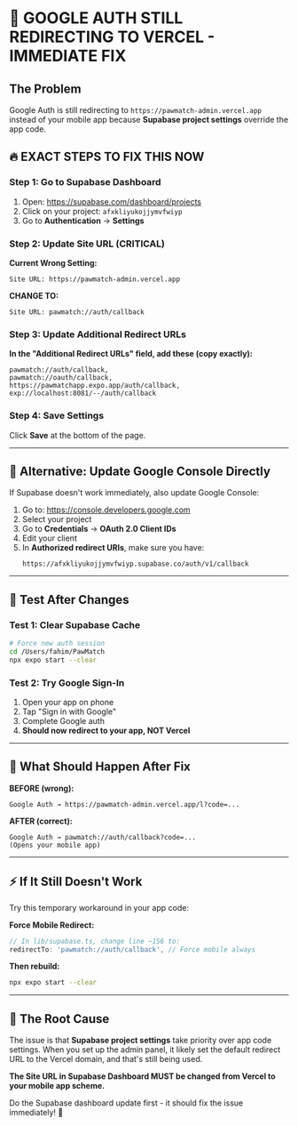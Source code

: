 # 🚨 GOOGLE AUTH STILL REDIRECTING TO VERCEL - IMMEDIATE FIX

## The Problem
Google Auth is still redirecting to `https://pawmatch-admin.vercel.app` instead of your mobile app because **Supabase project settings** override the app code.

## 🔥 EXACT STEPS TO FIX THIS NOW

### Step 1: Go to Supabase Dashboard
1. Open: https://supabase.com/dashboard/projects
2. Click on your project: `afxkliyukojjymvfwiyp`
3. Go to **Authentication** → **Settings**

### Step 2: Update Site URL (CRITICAL)
**Current Wrong Setting:**
```
Site URL: https://pawmatch-admin.vercel.app
```

**CHANGE TO:**
```
Site URL: pawmatch://auth/callback
```

### Step 3: Update Additional Redirect URLs
**In the "Additional Redirect URLs" field, add these (copy exactly):**
```
pawmatch://auth/callback,
pawmatch://oauth/callback,
https://pawmatchapp.expo.app/auth/callback,
exp://localhost:8081/--/auth/callback
```

### Step 4: Save Settings
Click **Save** at the bottom of the page.

---

## 🔧 Alternative: Update Google Console Directly

If Supabase doesn't work immediately, also update Google Console:

1. Go to: https://console.developers.google.com
2. Select your project
3. Go to **Credentials** → **OAuth 2.0 Client IDs**
4. Edit your client
5. In **Authorized redirect URIs**, make sure you have:
   ```
   https://afxkliyukojjymvfwiyp.supabase.co/auth/v1/callback
   ```

---

## 🧪 Test After Changes

### Test 1: Clear Supabase Cache
```bash
# Force new auth session
cd /Users/fahim/PawMatch
npx expo start --clear
```

### Test 2: Try Google Sign-In
1. Open your app on phone
2. Tap "Sign in with Google"  
3. Complete Google auth
4. **Should now redirect to your app, NOT Vercel**

---

## 📱 What Should Happen After Fix

**BEFORE (wrong):**
```
Google Auth → https://pawmatch-admin.vercel.app/l?code=... 
```

**AFTER (correct):**
```
Google Auth → pawmatch://auth/callback?code=...
(Opens your mobile app)
```

---

## ⚡ If It Still Doesn't Work

Try this temporary workaround in your app code:

**Force Mobile Redirect:**
```typescript
// In lib/supabase.ts, change line ~156 to:
redirectTo: 'pawmatch://auth/callback', // Force mobile always
```

**Then rebuild:**
```bash
npx expo start --clear
```

---

## 🎯 The Root Cause

The issue is that **Supabase project settings** take priority over app code settings. When you set up the admin panel, it likely set the default redirect URL to the Vercel domain, and that's still being used.

**The Site URL in Supabase Dashboard MUST be changed from Vercel to your mobile app scheme.**

Do the Supabase dashboard update first - it should fix the issue immediately! 🚀
